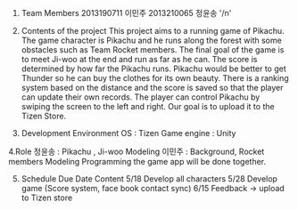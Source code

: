 1. Team Members
2013190711 이민주
2013210065 정윤송
'/n'
2. Contents of the project
This project aims to a running game of Pikachu. The game character is Pikachu and he runs along the forest with some obstacles such as Team Rocket members. The final goal of the game is to meet Ji-woo at the end and run as far as he can. The score is determined by how far the Pikachu runs. Pikachu would be better to get Thunder so he can buy the clothes for its own beauty. There is a ranking system based on the distance and the score is saved so that the player can update their own records. The player can control Pikachu by swiping the screen to the left and right. Our goal is to upload it to the Tizen Store.
  
3. Development Environment
OS : Tizen
Game engine : Unity

4.Role
정윤송 : Pikachu , Ji-woo Modeling
이민주 : Background, Rocket members Modeling
Programming the game app will be done together.

5. Schedule
Due Date	Content
5/18	Develop all characters
5/28	Develop game (Score system, face book contact sync) 
6/15	Feedback -> upload to Tizen store

